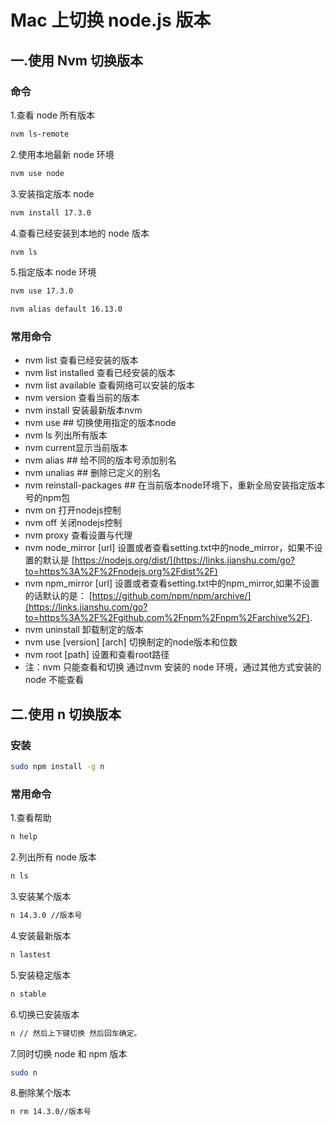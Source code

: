 # Mac 上切换 node.js 版本

## 一.使用 Nvm 切换版本

### 命令

1.查看 node 所有版本

```bash
nvm ls-remote
```

2.使用本地最新 node 环境

```bash
nvm use node
```

3.安装指定版本 node

```bash
nvm install 17.3.0
```

4.查看已经安装到本地的 node 版本

```bash
nvm ls
```

5.指定版本 node 环境

```bash
nvm use 17.3.0
```

```bash
nvm alias default 16.13.0
```

### 常用命令

- nvm list 查看已经安装的版本
- nvm list installed 查看已经安装的版本
- nvm list available 查看网络可以安装的版本
- nvm version 查看当前的版本
- nvm install 安装最新版本nvm
- nvm use <version>## 切换使用指定的版本node</version>
- nvm ls 列出所有版本
- nvm current显示当前版本
- nvm alias <name><version>## 给不同的版本号添加别名</version></name>
- nvm unalias <name>## 删除已定义的别名</name>
- nvm reinstall-packages <version>## 在当前版本node环境下，重新全局安装指定版本号的npm包</version>
- nvm on 打开nodejs控制
- nvm off 关闭nodejs控制
- nvm proxy 查看设置与代理
- nvm node_mirror [url] 设置或者查看setting.txt中的node_mirror，如果不设置的默认是 [https://nodejs.org/dist/](https://links.jianshu.com/go?to=https%3A%2F%2Fnodejs.org%2Fdist%2F)
- nvm npm_mirror [url] 设置或者查看setting.txt中的npm_mirror,如果不设置的话默认的是： [https://github.com/npm/npm/archive/](https://links.jianshu.com/go?to=https%3A%2F%2Fgithub.com%2Fnpm%2Fnpm%2Farchive%2F).
- nvm uninstall <version>卸载制定的版本</version>
- nvm use [version] [arch] 切换制定的node版本和位数
- nvm root [path] 设置和查看root路径
- 注：nvm 只能查看和切换 通过nvm 安装的 node 环境，通过其他方式安装的node 不能查看

## 二.使用 n 切换版本

### 安装

```bash
sudo npm install -g n
```

### 常用命令

1.查看帮助

```bash
n help
```

2.列出所有 node 版本

```bash
n ls
```

3.安装某个版本

```bash
n 14.3.0 //版本号
```

4.安装最新版本

```bash
n lastest
```

5.安装稳定版本

```bash
n stable
```

6.切换已安装版本

```bash
n // 然后上下键切换 然后回车确定。
```

7.同时切换 node 和 npm 版本

```bash
sudo n
```

8.删除某个版本

```bash
n rm 14.3.0//版本号
```
 
 